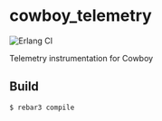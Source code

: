 cowboy_telemetry
=====

![Erlang CI](https://github.com/beam-telemetry/cowboy_telemetry/workflows/Erlang%20CI/badge.svg)

Telemetry instrumentation for Cowboy

Build
-----

    $ rebar3 compile
